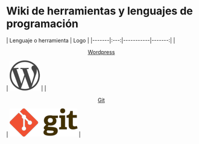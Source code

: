 # Wiki de herramientas y lenguajes de programación

| Lenguaje o herramienta  | Logo |
|-------|:---:|-----------|-------:|
| <p align="center">  [Wordpress](wordpres/)</p>  | ![wordpress logo](wordpress/img/WordPress-logo.png) |
| <p align="center"> [Git](git-guia/)</p> | ![git logo](git-guia/img/git.png)  |

